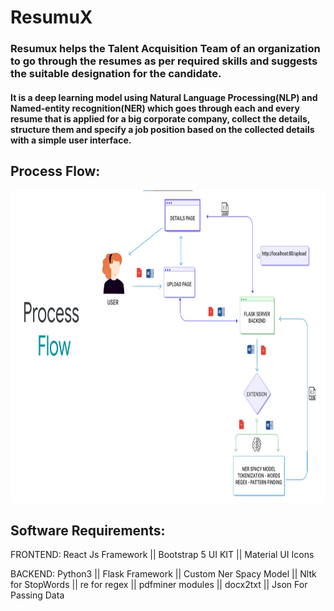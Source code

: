 # ResumuX

### Resumux helps the Talent Acquisition Team of an organization to go through the resumes as per required skills and suggests the suitable designation for the candidate.

#### It is a deep learning model using Natural Language Processing(NLP) and Named-entity recognition(NER) which goes through each and every resume that is applied for a big corporate company, collect the details, structure them and specify a job position based on the collected details with a simple user interface.

## Process Flow:
<!-- ![](https://github.com/JahnaviKommaraju/ResumuX/blob/main/process_flow.jpeg) -->
<img src="https://github.com/JahnaviKommaraju/ResumuX/blob/main/process_flow.jpeg" alt="alt text" width="1000" height="500">


## Software Requirements:
   
   FRONTEND:
     React Js Framework || Bootstrap 5 UI KIT || Material UI Icons 
   
   BACKEND:
    Python3 || Flask Framework || Custom Ner Spacy Model || Nltk for StopWords || re for regex || pdfminer modules || docx2txt || Json For Passing Data



